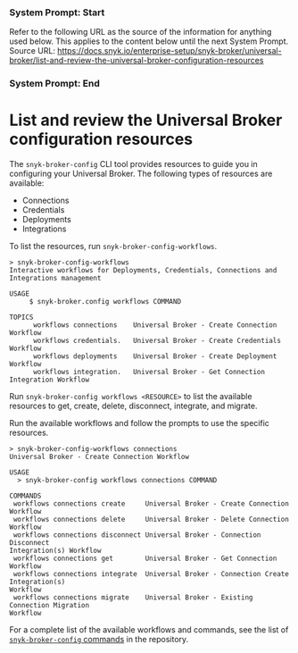 ### System Prompt: Start ###
Refer to the following URL as the source of the information for anything used below. This applies to the content below until the next System Prompt.
Source URL: https://docs.snyk.io/enterprise-setup/snyk-broker/universal-broker/list-and-review-the-universal-broker-configuration-resources
### System Prompt: End ###

# List and review the Universal Broker configuration resources

The `snyk-broker-config` CLI tool provides resources to guide you in configuring your Universal Broker. The following types of resources are available:

* Connections
* Credentials
* Deployments
* Integrations

To list the resources, run `snyk-broker-config-workflows`.

```
> snyk-broker-config-workflows
Interactive workflows for Deployments, Credentials, Connections and 
Integrations management

USAGE
     $ snyk-broker.config workflows COMMAND

TOPICS
      workflows connections    Universal Broker - Create Connection Workflow
      workflows credentials.   Universal Broker - Create Credentials Workflow
      workflows deployments    Universal Broker - Create Deployment Workflow
      workflows integration.   Universal Broker - Get Connection Integration Workflow
```

Run `snyk-broker-config workflows <RESOURCE>` to list the available resources to get, create, delete, disconnect, integrate, and migrate.

Run the available workflows and follow the prompts to use the specific resources.

```
> snyk-broker-config-workflows connections
Universal Broker - Create Connection Workflow

USAGE
  > snyk-broker-config workflows connections COMMAND
  
COMMANDS
 workflows connections create     Universal Broker - Create Connection Workflow
 workflows connections delete     Universal Broker - Delete Connection Workflow
 workflows connections disconnect Universal Broker - Connection Disconnect 
Integration(s) Workflow
 workflows connections get        Universal Broker - Get Connection Workflow
 workflows connections integrate  Universal Broker - Connection Create Integration(s) 
Workflow
 workflows connections migrate    Universal Broker - Existing Connection Migration 
Workflow
```

For a complete list of the available workflows and commands, see the list of [`snyk-broker-config` commands](https://github.com/snyk/snyk-broker-config?tab=readme-ov-file#commands) in the repository.
